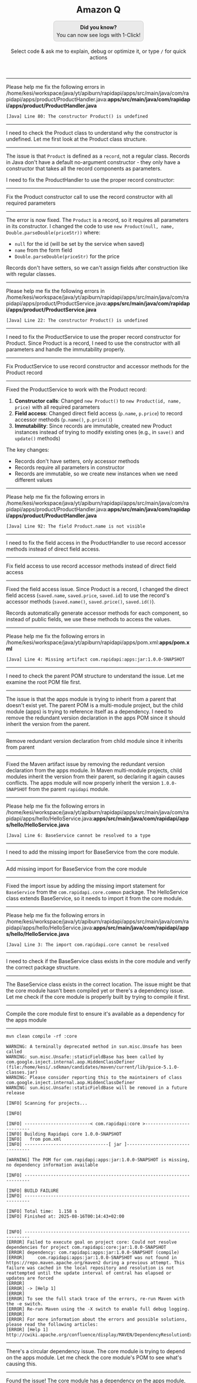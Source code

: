 <div style="display: flex; flex-direction: column; align-items: center; justify-content: center; text-align: center; padding: 200px 0 20px 0;">

<div style="font-size: 24px; margin-bottom: 12px;"><strong>Amazon Q</strong></div>
<div style="background: rgba(128, 128, 128, 0.15); border: 1px solid rgba(128, 128, 128, 0.25); border-radius: 8px; padding: 8px; margin: 4px 0; text-align: center;">
<div style="font-size: 14px; margin-bottom: 4px;"><strong>Did you know?</strong></div>
<div>You can now see logs with 1-Click!</div>
</div>

Select code & ask me to explain, debug or optimize it, or type `/` for quick actions

</div>

---

Please help me fix the following errors in /home/kesi/workspace/java/yt/apiburn/rapidapi/apps/src/main/java/com/rapidapi/apps/product/ProductHandler.java:**apps/src/main/java/com/rapidapi/apps/product/ProductHandler.java**

```
[Java] Line 80: The constructor Product() is undefined
```

---

I need to check the Product class to understand why the constructor is undefined. Let me first look at the Product class structure.

---

The issue is that `Product` is defined as a `record`, not a regular class. Records in Java don't have a default no-argument constructor - they only have a constructor that takes all the record components as parameters.

I need to fix the ProductHandler to use the proper record constructor:

---

Fix the Product constructor call to use the record constructor with all required parameters

---



The error is now fixed. The `Product` is a record, so it requires all parameters in its constructor. I changed the code to use `new Product(null, name, Double.parseDouble(priceStr))` where:
- `null` for the id (will be set by the service when saved)
- `name` from the form field
- `Double.parseDouble(priceStr)` for the price

Records don't have setters, so we can't assign fields after construction like with regular classes.

---

Please help me fix the following errors in /home/kesi/workspace/java/yt/apiburn/rapidapi/apps/src/main/java/com/rapidapi/apps/product/ProductService.java:**apps/src/main/java/com/rapidapi/apps/product/ProductService.java**

```
[Java] Line 22: The constructor Product() is undefined
```

---

I need to fix the ProductService to use the proper record constructor for Product. Since Product is a record, I need to use the constructor with all parameters and handle the immutability properly.

---

Fix ProductService to use record constructor and accessor methods for the Product record

---



Fixed the ProductService to work with the Product record:

1. **Constructor calls**: Changed `new Product()` to `new Product(id, name, price)` with all required parameters
2. **Field access**: Changed direct field access (`p.name`, `p.price`) to record accessor methods (`p.name()`, `p.price()`)
3. **Immutability**: Since records are immutable, created new Product instances instead of trying to modify existing ones (e.g., in `save()` and `update()` methods)

The key changes:
- Records don't have setters, only accessor methods
- Records require all parameters in constructor
- Records are immutable, so we create new instances when we need different values

---

Please help me fix the following errors in /home/kesi/workspace/java/yt/apiburn/rapidapi/apps/src/main/java/com/rapidapi/apps/product/ProductHandler.java:**apps/src/main/java/com/rapidapi/apps/product/ProductHandler.java**

```
[Java] Line 92: The field Product.name is not visible
```

---

I need to fix the field access in the ProductHandler to use record accessor methods instead of direct field access.

---

Fix field access to use record accessor methods instead of direct field access

---



Fixed the field access issue. Since Product is a record, I changed the direct field access (`saved.name`, `saved.price`, `saved.id`) to use the record's accessor methods (`saved.name()`, `saved.price()`, `saved.id()`).

Records automatically generate accessor methods for each component, so instead of public fields, we use these methods to access the values.

---

Please help me fix the following errors in /home/kesi/workspace/java/yt/apiburn/rapidapi/apps/pom.xml:**apps/pom.xml**

```
[Java] Line 4: Missing artifact com.rapidapi:apps:jar:1.0.0-SNAPSHOT
```

---

I need to check the parent POM structure to understand the issue. Let me examine the root POM file first.

---

The issue is that the apps module is trying to inherit from a parent that doesn't exist yet. The parent POM is a multi-module project, but the child module (apps) is trying to reference itself as a dependency. I need to remove the redundant version declaration in the apps POM since it should inherit the version from the parent.

---

Remove redundant version declaration from child module since it inherits from parent

---



Fixed the Maven artifact issue by removing the redundant version declaration from the apps module. In Maven multi-module projects, child modules inherit the version from their parent, so declaring it again causes conflicts. The apps module will now properly inherit the version `1.0.0-SNAPSHOT` from the parent `rapidapi` module.

---

Please help me fix the following errors in /home/kesi/workspace/java/yt/apiburn/rapidapi/apps/src/main/java/com/rapidapi/apps/hello/HelloService.java:**apps/src/main/java/com/rapidapi/apps/hello/HelloService.java**

```
[Java] Line 6: BaseService cannot be resolved to a type
```

---

I need to add the missing import for BaseService from the core module.

---

Add missing import for BaseService from the core module

---



Fixed the import issue by adding the missing import statement for `BaseService` from the `com.rapidapi.core.common` package. The HelloService class extends BaseService, so it needs to import it from the core module.

---

Please help me fix the following errors in /home/kesi/workspace/java/yt/apiburn/rapidapi/apps/src/main/java/com/rapidapi/apps/hello/HelloService.java:**apps/src/main/java/com/rapidapi/apps/hello/HelloService.java**

```
[Java] Line 3: The import com.rapidapi.core cannot be resolved
```

---

I need to check if the BaseService class exists in the core module and verify the correct package structure.

---

The BaseService class exists in the correct location. The issue might be that the core module hasn't been compiled yet or there's a dependency issue. Let me check if the core module is properly built by trying to compile it first.



---

Compile the core module first to ensure it's available as a dependency for the apps module

---

```shell
mvn clean compile -rf :core

WARNING: A terminally deprecated method in sun.misc.Unsafe has been called
WARNING: sun.misc.Unsafe::staticFieldBase has been called by com.google.inject.internal.aop.HiddenClassDefiner (file:/home/kesi/.sdkman/candidates/maven/current/lib/guice-5.1.0-classes.jar)
WARNING: Please consider reporting this to the maintainers of class com.google.inject.internal.aop.HiddenClassDefiner
WARNING: sun.misc.Unsafe::staticFieldBase will be removed in a future release

[INFO] Scanning for projects...

[INFO] 

[INFO] -------------------------< com.rapidapi:core >--------------------------
[INFO] Building Rapidapi core 1.0.0-SNAPSHOT
[INFO]   from pom.xml
[INFO] --------------------------------[ jar ]---------------------------------

[WARNING] The POM for com.rapidapi:apps:jar:1.0.0-SNAPSHOT is missing, no dependency information available

[INFO] ------------------------------------------------------------------------

[INFO] BUILD FAILURE
[INFO] ------------------------------------------------------------------------

[INFO] Total time:  1.158 s
[INFO] Finished at: 2025-08-16T00:14:43+02:00


[INFO] ------------------------------------------------------------------------
[ERROR] Failed to execute goal on project core: Could not resolve dependencies for project com.rapidapi:core:jar:1.0.0-SNAPSHOT
[ERROR] dependency: com.rapidapi:apps:jar:1.0.0-SNAPSHOT (compile)
[ERROR] 	com.rapidapi:apps:jar:1.0.0-SNAPSHOT was not found in https://repo.maven.apache.org/maven2 during a previous attempt. This failure was cached in the local repository and resolution is not reattempted until the update interval of central has elapsed or updates are forced
[ERROR] 
[ERROR] -> [Help 1]
[ERROR] 
[ERROR] To see the full stack trace of the errors, re-run Maven with the -e switch.
[ERROR] Re-run Maven using the -X switch to enable full debug logging.
[ERROR] 
[ERROR] For more information about the errors and possible solutions, please read the following articles:
[ERROR] [Help 1] http://cwiki.apache.org/confluence/display/MAVEN/DependencyResolutionException

```

---

There's a circular dependency issue. The core module is trying to depend on the apps module. Let me check the core module's POM to see what's causing this.

---

Found the issue! The core module has a dependency on the apps module, which creates a circular dependency. The core module should not depend on the apps module - it should be the other way around. I need to remove this dependency from the core POM.

---

Remove circular dependency and redundant version declaration from core module

---

Now let's try to compile the core module again:



---

Compile the core module after removing the circular dependency

---

```shell
mvn clean compile -rf :core

WARNING: A terminally deprecated method in sun.misc.Unsafe has been called
WARNING: sun.misc.Unsafe::staticFieldBase has been called by com.google.inject.internal.aop.HiddenClassDefiner (file:/home/kesi/.sdkman/candidates/maven/current/lib/guice-5.1.0-classes.jar)
WARNING: Please consider reporting this to the maintainers of class com.google.inject.internal.aop.HiddenClassDefiner
WARNING: sun.misc.Unsafe::staticFieldBase will be removed in a future release

[INFO] Scanning for projects...

[INFO] ------------------------------------------------------------------------

[INFO] Reactor Build Order:
[INFO] 

[INFO] Rapidapi core                                                      [jar]

[INFO] Rapidapi Apps                                                      [jar]

[INFO] 


[INFO] -------------------------< com.rapidapi:core >--------------------------
[INFO] Building Rapidapi core 1.0.0-SNAPSHOT                              [1/2]
[INFO]   from pom.xml
[INFO] --------------------------------[ jar ]---------------------------------

[INFO] 
[INFO] --- clean:3.5.0:clean (default-clean) @ core ---

[INFO] Deleting /home/kesi/workspace/java/yt/apiburn/rapidapi/core/target

[INFO] 

[INFO] --- resources:3.3.1:resources (default-resources) @ core ---

[INFO] Copying 8 resources from src/main/resources to target/classes



[INFO] 

[INFO] --- compiler:3.14.0:compile (default-compile) @ core ---

[INFO] Recompiling the module because of changed source code.

[INFO] Compiling 29 source files with javac [debug release 25] to target/classes

[INFO] -------------------------------------------------------------

[ERROR] COMPILATION ERROR : 
[INFO] -------------------------------------------------------------
[ERROR] /home/kesi/workspace/java/yt/apiburn/rapidapi/core/src/main/java/com/rapidapi/core/config/JacksonConfig.java:[3,38] package com.fasterxml.jackson.databind does not exist
[ERROR] /home/kesi/workspace/java/yt/apiburn/rapidapi/core/src/main/java/com/rapidapi/core/config/JacksonConfig.java:[4,38] package com.fasterxml.jackson.databind does not exist
[ERROR] /home/kesi/workspace/java/yt/apiburn/rapidapi/core/src/main/java/com/rapidapi/core/config/JacksonConfig.java:[9,55] cannot find symbol
  symbol: class ObjectMapper
[ERROR] /home/kesi/workspace/java/yt/apiburn/rapidapi/core/src/main/java/com/rapidapi/core/config/JacksonConfig.java:[11,19] cannot find symbol
  symbol:   class ObjectMapper
  location: class com.rapidapi.core.config.JacksonConfig
[ERROR] /home/kesi/workspace/java/yt/apiburn/rapidapi/core/src/main/java/com/rapidapi/core/config/JacksonConfig.java:[20,12] cannot find symbol
  symbol:   class ObjectMapper
  location: class com.rapidapi.core.config.JacksonConfig
[ERROR] /home/kesi/workspace/java/yt/apiburn/rapidapi/core/src/main/java/com/rapidapi/core/utils/HandlerMappingLoader.java:[12,38] package com.fasterxml.jackson.databind does not exist
[ERROR] /home/kesi/workspace/java/yt/apiburn/rapidapi/core/src/main/java/com/rapidapi/core/config/JacksonConfig.java:[14,22] cannot find symbol
  symbol:   class ObjectMapper
  location: class com.rapidapi.core.config.JacksonConfig
[ERROR] /home/kesi/workspace/java/yt/apiburn/rapidapi/core/src/main/java/com/rapidapi/core/config/JacksonConfig.java:[15,23] cannot find symbol
  symbol:   variable SerializationFeature
  location: class com.rapidapi.core.config.JacksonConfig
[ERROR] /home/kesi/workspace/java/yt/apiburn/rapidapi/core/src/main/java/com/rapidapi/core/utils/HandlerMappingLoader.java:[20,9] cannot find symbol
  symbol:   class ObjectMapper
  location: class com.rapidapi.core.utils.HandlerMappingLoader

[ERROR] /home/kesi/workspace/java/yt/apiburn/rapidapi/core/src/main/java/com/rapidapi/core/utils/HandlerMappingLoader.java:[20,35] cannot find symbol
  symbol:   class ObjectMapper
  location: class com.rapidapi.core.utils.HandlerMappingLoader
[INFO] 10 errors 
[INFO] -------------------------------------------------------------

[INFO] ------------------------------------------------------------------------
[INFO] Reactor Summary for Rapidapi core 1.0.0-SNAPSHOT:
[INFO] 
[INFO] Rapidapi core ...................................... FAILURE [  4.313 s]
[INFO] Rapidapi Apps ...................................... SKIPPED
[INFO] ------------------------------------------------------------------------
[INFO] BUILD FAILURE
[INFO] ------------------------------------------------------------------------
[INFO] Total time:  4.800 s
[INFO] Finished at: 2025-08-16T00:15:10+02:00
[INFO] ------------------------------------------------------------------------
[ERROR] Failed to execute goal org.apache.maven.plugins:maven-compiler-plugin:3.14.0:compile (default-compile) on project core: Compilation failure: Compilation failure: 
[ERROR] /home/kesi/workspace/java/yt/apiburn/rapidapi/core/src/main/java/com/rapidapi/core/config/JacksonConfig.java:[3,38] package com.fasterxml.jackson.databind does not exist
[ERROR] /home/kesi/workspace/java/yt/apiburn/rapidapi/core/src/main/java/com/rapidapi/core/config/JacksonConfig.java:[4,38] package com.fasterxml.jackson.databind does not exist
[ERROR] /home/kesi/workspace/java/yt/apiburn/rapidapi/core/src/main/java/com/rapidapi/core/config/JacksonConfig.java:[9,55] cannot find symbol
[ERROR]   symbol: class ObjectMapper
[ERROR] /home/kesi/workspace/java/yt/apiburn/rapidapi/core/src/main/java/com/rapidapi/core/config/JacksonConfig.java:[11,19] cannot find symbol
[ERROR]   symbol:   class ObjectMapper
[ERROR]   location: class com.rapidapi.core.config.JacksonConfig
[ERROR] /home/kesi/workspace/java/yt/apiburn/rapidapi/core/src/main/java/com/rapidapi/core/config/JacksonConfig.java:[20,12] cannot find symbol
[ERROR]   symbol:   class ObjectMapper
[ERROR]   location: class com.rapidapi.core.config.JacksonConfig
[ERROR] /home/kesi/workspace/java/yt/apiburn/rapidapi/core/src/main/java/com/rapidapi/core/utils/HandlerMappingLoader.java:[12,38] package com.fasterxml.jackson.databind does not exist
[ERROR] /home/kesi/workspace/java/yt/apiburn/rapidapi/core/src/main/java/com/rapidapi/core/config/JacksonConfig.java:[14,22] cannot find symbol
[ERROR]   symbol:   class ObjectMapper
[ERROR]   location: class com.rapidapi.core.config.JacksonConfig
[ERROR] /home/kesi/workspace/java/yt/apiburn/rapidapi/core/src/main/java/com/rapidapi/core/config/JacksonConfig.java:[15,23] cannot find symbol
[ERROR]   symbol:   variable SerializationFeature
[ERROR]   location: class com.rapidapi.core.config.JacksonConfig
[ERROR] /home/kesi/workspace/java/yt/apiburn/rapidapi/core/src/main/java/com/rapidapi/core/utils/HandlerMappingLoader.java:[20,9] cannot find symbol
[ERROR]   symbol:   class ObjectMapper
[ERROR]   location: class com.rapidapi.core.utils.HandlerMappingLoader
[ERROR] /home/kesi/workspace/java/yt/apiburn/rapidapi/core/src/main/java/com/rapidapi/core/utils/HandlerMappingLoader.java:[20,35] cannot find symbol
[ERROR]   symbol:   class ObjectMapper
[ERROR]   location: class com.rapidapi.core.utils.HandlerMappingLoader
[ERROR] -> [Help 1]
[ERROR] 


[ERROR] To see the full stack trace of the errors, re-run Maven with the -e switch.
[ERROR] Re-run Maven using the -X switch to enable full debug logging.
[ERROR] 
[ERROR] For more information about the errors and possible solutions, please read the following articles:
[ERROR] [Help 1] http://cwiki.apache.org/confluence/display/MAVEN/MojoFailureException

```

---

The core module is missing Jackson dependencies. I need to add them to the core POM:

---

Add missing Jackson dependency to core module

---

Now let's try compiling the core module again:



---

Compile the core module after adding Jackson dependency

---

```shell
mvn clean compile -rf :core

WARNING: A terminally deprecated method in sun.misc.Unsafe has been called
WARNING: sun.misc.Unsafe::staticFieldBase has been called by com.google.inject.internal.aop.HiddenClassDefiner (file:/home/kesi/.sdkman/candidates/maven/current/lib/guice-5.1.0-classes.jar)
WARNING: Please consider reporting this to the maintainers of class com.google.inject.internal.aop.HiddenClassDefiner
WARNING: sun.misc.Unsafe::staticFieldBase will be removed in a future release

[INFO] Scanning for projects...

[INFO] ------------------------------------------------------------------------
[INFO] Reactor Build Order:


[INFO] 

[INFO] Rapidapi core                                                      [jar]
[INFO] Rapidapi Apps                                                      [jar]

[INFO] 

[INFO] -------------------------< com.rapidapi:core >--------------------------
[INFO] Building Rapidapi core 1.0.0-SNAPSHOT                              [1/2]
[INFO]   from pom.xml
[INFO] --------------------------------[ jar ]---------------------------------

[INFO] 
[INFO] --- clean:3.5.0:clean (default-clean) @ core ---

[INFO] Deleting /home/kesi/workspace/java/yt/apiburn/rapidapi/core/target

[INFO] 

[INFO] --- resources:3.3.1:resources (default-resources) @ core ---

[INFO] Copying 8 resources from src/main/resources to target/classes

[INFO] 

[INFO] --- compiler:3.14.0:compile (default-compile) @ core ---

[INFO] Recompiling the module because of changed source code.

[INFO] Compiling 29 source files with javac [debug release 25] to target/classes

[INFO] 


[INFO] -------------------------< com.rapidapi:apps >--------------------------
[INFO] Building Rapidapi Apps 1.0.0-SNAPSHOT                              [2/2]
[INFO]   from /home/kesi/workspace/java/yt/apiburn/rapidapi/apps/pom.xml
[INFO] --------------------------------[ jar ]---------------------------------

[INFO] 
[INFO] --- clean:3.5.0:clean (default-clean) @ apps ---

[INFO] Deleting /home/kesi/workspace/java/yt/apiburn/rapidapi/apps/target

[INFO] 
[INFO] --- resources:3.3.1:resources (default-resources) @ apps ---

[INFO] Copying 6 resources from src/main/resources to target/classes

[INFO] 

[INFO] --- compiler:3.14.0:compile (default-compile) @ apps ---

[INFO] Recompiling the module because of changed source code.

[INFO] Compiling 8 source files with javac [debug release 25] to target/classes

[INFO] -------------------------------------------------------------
[WARNING] COMPILATION WARNING : 
[INFO] -------------------------------------------------------------
[WARNING] /home/kesi/workspace/java/yt/apiburn/rapidapi/apps/src/main/java/com/rapidapi/apps/product/ProductNotFoundException.java:[3,8] serializable class com.rapidapi.apps.product.ProductNotFoundException has no definition of serialVersionUID
[INFO] 1 warning

[INFO] -------------------------------------------------------------
[INFO] -------------------------------------------------------------
[ERROR] COMPILATION ERROR : 
[INFO] -------------------------------------------------------------
[ERROR] /home/kesi/workspace/java/yt/apiburn/rapidapi/apps/src/main/java/com/rapidapi/apps/hello/HelloHandler.java:[5,30] package org.eclipse.jetty.http does not exist
[ERROR] /home/kesi/workspace/java/yt/apiburn/rapidapi/apps/src/main/java/com/rapidapi/apps/hello/HelloHandler.java:[6,32] package org.eclipse.jetty.server does not exist
[ERROR] /home/kesi/workspace/java/yt/apiburn/rapidapi/apps/src/main/java/com/rapidapi/apps/hello/HelloHandler.java:[7,32] package org.eclipse.jetty.server does not exist
[ERROR] /home/kesi/workspace/java/yt/apiburn/rapidapi/apps/src/main/java/com/rapidapi/apps/hello/HelloHandler.java:[8,32] package org.eclipse.jetty.server does not exist
[ERROR] /home/kesi/workspace/java/yt/apiburn/rapidapi/apps/src/main/java/com/rapidapi/apps/hello/HelloHandler.java:[9,30] package org.eclipse.jetty.util does not exist
[ERROR] /home/kesi/workspace/java/yt/apiburn/rapidapi/apps/src/main/java/com/rapidapi/apps/hello/HelloHandler.java:[10,30] package org.eclipse.jetty.util does not exist
[ERROR] /home/kesi/workspace/java/yt/apiburn/rapidapi/apps/src/main/java/com/rapidapi/apps/hello/HelloHandler.java:[12,42] package Handler does not exist
[ERROR] /home/kesi/workspace/java/yt/apiburn/rapidapi/apps/src/main/java/com/rapidapi/apps/hello/HelloHandler.java:[22,27] cannot find symbol
  symbol:   class Request
  location: class com.rapidapi.apps.hello.HelloHandler
[ERROR] /home/kesi/workspace/java/yt/apiburn/rapidapi/apps/src/main/java/com/rapidapi/apps/hello/HelloHandler.java:[22,44] cannot find symbol
  symbol:   class Response
  location: class com.rapidapi.apps.hello.HelloHandler
[ERROR] /home/kesi/workspace/java/yt/apiburn/rapidapi/apps/src/main/java/com/rapidapi/apps/hello/HelloHandler.java:[22,63] cannot find symbol
  symbol:   class Callback
  location: class com.rapidapi.apps.hello.HelloHandler
[ERROR] /home/kesi/workspace/java/yt/apiburn/rapidapi/apps/src/main/java/com/rapidapi/apps/hello/HelloResource.java:[15,13] cannot find symbol
  symbol:   class HelloWorldService
  location: class com.rapidapi.apps.hello.HelloResource
[ERROR] /home/kesi/workspace/java/yt/apiburn/rapidapi/apps/src/main/java/com/rapidapi/apps/hello/HelloService.java:[3,32] package com.rapidapi.core.common does not exist
[ERROR] /home/kesi/workspace/java/yt/apiburn/rapidapi/apps/src/main/java/com/rapidapi/apps/hello/HelloService.java:[7,35] cannot find symbol
  symbol: class BaseService
[ERROR] /home/kesi/workspace/java/yt/apiburn/rapidapi/apps/src/main/java/com/rapidapi/apps/product/ProductHandler.java:[7,30] package org.eclipse.jetty.http does not exist
[ERROR] /home/kesi/workspace/java/yt/apiburn/rapidapi/apps/src/main/java/com/rapidapi/apps/product/ProductHandler.java:[8,32] package org.eclipse.jetty.server does not exist
[ERROR] /home/kesi/workspace/java/yt/apiburn/rapidapi/apps/src/main/java/com/rapidapi/apps/product/ProductHandler.java:[9,32] package org.eclipse.jetty.server does not exist
[ERROR] /home/kesi/workspace/java/yt/apiburn/rapidapi/apps/src/main/java/com/rapidapi/apps/product/ProductHandler.java:[10,32] package org.eclipse.jetty.server does not exist
[ERROR] /home/kesi/workspace/java/yt/apiburn/rapidapi/apps/src/main/java/com/rapidapi/apps/product/ProductHandler.java:[11,30] package org.eclipse.jetty.util does not exist
[ERROR] /home/kesi/workspace/java/yt/apiburn/rapidapi/apps/src/main/java/com/rapidapi/apps/product/ProductHandler.java:[12,30] package org.eclipse.jetty.util does not exist
[ERROR] /home/kesi/workspace/java/yt/apiburn/rapidapi/apps/src/main/java/com/rapidapi/apps/product/ProductHandler.java:[14,32] package com.rapidapi.core.common does not exist
[ERROR] /home/kesi/workspace/java/yt/apiburn/rapidapi/apps/src/main/java/com/rapidapi/apps/product/ProductHandler.java:[15,32] package com.rapidapi.core.common does not exist
[ERROR] /home/kesi/workspace/java/yt/apiburn/rapidapi/apps/src/main/java/com/rapidapi/apps/product/ProductHandler.java:[20,44] package Handler does not exist
[ERROR] /home/kesi/workspace/java/yt/apiburn/rapidapi/apps/src/main/java/com/rapidapi/apps/product/ProductHandler.java:[20,65] cannot find symbol
  symbol: class ValidatedHandler
[ERROR] /home/kesi/workspace/java/yt/apiburn/rapidapi/apps/src/main/java/com/rapidapi/apps/product/ProductService.java:[8,32] package com.rapidapi.core.common does not exist
[ERROR] /home/kesi/workspace/java/yt/apiburn/rapidapi/apps/src/main/java/com/rapidapi/apps/product/ProductService.java:[13,37] cannot find symbol
  symbol: class BaseService
[ERROR] /home/kesi/workspace/java/yt/apiburn/rapidapi/apps/src/main/java/com/rapidapi/apps/product/ProductHandler.java:[26,27] cannot find symbol
  symbol:   class Request
  location: class com.rapidapi.apps.product.ProductHandler
[ERROR] /home/kesi/workspace/java/yt/apiburn/rapidapi/apps/src/main/java/com/rapidapi/apps/product/ProductHandler.java:[26,44] cannot find symbol
  symbol:   class Response
  location: class com.rapidapi.apps.product.ProductHandler
[ERROR] /home/kesi/workspace/java/yt/apiburn/rapidapi/apps/src/main/java/com/rapidapi/apps/product/ProductHandler.java:[26,63] cannot find symbol
  symbol:   class Callback
  location: class com.rapidapi.apps.product.ProductHandler
[ERROR] /home/kesi/workspace/java/yt/apiburn/rapidapi/apps/src/main/java/com/rapidapi/apps/product/ProductHandler.java:[39,31] cannot find symbol
  symbol:   class Request
  location: class com.rapidapi.apps.product.ProductHandler
[ERROR] /home/kesi/workspace/java/yt/apiburn/rapidapi/apps/src/main/java/com/rapidapi/apps/product/ProductHandler.java:[39,48] cannot find symbol
  symbol:   class Response
  location: class com.rapidapi.apps.product.ProductHandler
[ERROR] /home/kesi/workspace/java/yt/apiburn/rapidapi/apps/src/main/java/com/rapidapi/apps/product/ProductHandler.java:[39,67] cannot find symbol
  symbol:   class Callback
  location: class com.rapidapi.apps.product.ProductHandler
[ERROR] /home/kesi/workspace/java/yt/apiburn/rapidapi/apps/src/main/java/com/rapidapi/apps/product/ProductHandler.java:[43,32] cannot find symbol
  symbol:   class Request
  location: class com.rapidapi.apps.product.ProductHandler
[ERROR] /home/kesi/workspace/java/yt/apiburn/rapidapi/apps/src/main/java/com/rapidapi/apps/product/ProductHandler.java:[43,49] cannot find symbol
  symbol:   class Response
  location: class com.rapidapi.apps.product.ProductHandler
[ERROR] /home/kesi/workspace/java/yt/apiburn/rapidapi/apps/src/main/java/com/rapidapi/apps/product/ProductHandler.java:[43,68] cannot find symbol
  symbol:   class Callback
  location: class com.rapidapi.apps.product.ProductHandler

[ERROR] /home/kesi/workspace/java/yt/apiburn/rapidapi/apps/src/main/java/com/rapidapi/apps/product/ProductHandler.java:[110,41] cannot find symbol
  symbol:   class Response
  location: class com.rapidapi.apps.product.ProductHandler
[ERROR] /home/kesi/workspace/java/yt/apiburn/rapidapi/apps/src/main/java/com/rapidapi/apps/product/ProductHandler.java:[110,60] cannot find symbol
  symbol:   class Callback
  location: class com.rapidapi.apps.product.ProductHandler
[ERROR] /home/kesi/workspace/java/yt/apiburn/rapidapi/apps/src/main/java/com/rapidapi/apps/product/ProductResource.java:[6,32] package com.rapidapi.core.common does not exist
[ERROR] /home/kesi/workspace/java/yt/apiburn/rapidapi/apps/src/main/java/com/rapidapi/apps/hello/HelloHandler.java:[21,5] method does not override or implement a method from a supertype
[ERROR] /home/kesi/workspace/java/yt/apiburn/rapidapi/apps/src/main/java/com/rapidapi/apps/hello/HelloHandler.java:[24,35] cannot find symbol
  symbol:   variable HttpHeader
  location: class com.rapidapi.apps.hello.HelloHandler
[ERROR] /home/kesi/workspace/java/yt/apiburn/rapidapi/apps/src/main/java/com/rapidapi/apps/hello/HelloHandler.java:[25,30] cannot find symbol
  symbol:   variable BufferUtil
  location: class com.rapidapi.apps.hello.HelloHandler
[ERROR] /home/kesi/workspace/java/yt/apiburn/rapidapi/apps/src/main/java/com/rapidapi/apps/product/ProductHandler.java:[25,5] method does not override or implement a method from a supertype
[ERROR] /home/kesi/workspace/java/yt/apiburn/rapidapi/apps/src/main/java/com/rapidapi/apps/product/ProductHandler.java:[30,27] package HttpMethod does not exist
[ERROR] /home/kesi/workspace/java/yt/apiburn/rapidapi/apps/src/main/java/com/rapidapi/apps/product/ProductHandler.java:[32,34] package HttpMethod does not exist
[ERROR] /home/kesi/workspace/java/yt/apiburn/rapidapi/apps/src/main/java/com/rapidapi/apps/product/ProductHandler.java:[45,9] cannot find symbol
  symbol:   class Fields
  location: class com.rapidapi.apps.product.ProductHandler
[ERROR] /home/kesi/workspace/java/yt/apiburn/rapidapi/apps/src/main/java/com/rapidapi/apps/product/ProductHandler.java:[45,29] cannot find symbol
  symbol:   variable Request
  location: class com.rapidapi.apps.product.ProductHandler
[ERROR] /home/kesi/workspace/java/yt/apiburn/rapidapi/apps/src/main/java/com/rapidapi/apps/product/ProductHandler.java:[62,35] cannot find symbol
  symbol:   variable ErrorHandler
  location: class com.rapidapi.apps.product.ProductHandler
[ERROR] /home/kesi/workspace/java/yt/apiburn/rapidapi/apps/src/main/java/com/rapidapi/apps/product/ProductHandler.java:[83,64] cannot find symbol
  symbol:   method getValidator()
  location: class com.rapidapi.apps.product.ProductHandler
[ERROR] /home/kesi/workspace/java/yt/apiburn/rapidapi/apps/src/main/java/com/rapidapi/apps/product/ProductHandler.java:[98,32] cannot find symbol
  symbol:   variable ErrorHandler
  location: class com.rapidapi.apps.product.ProductHandler
[ERROR] /home/kesi/workspace/java/yt/apiburn/rapidapi/apps/src/main/java/com/rapidapi/apps/product/ProductHandler.java:[114,31] cannot find symbol
  symbol:   method getClass()
  location: class com.rapidapi.apps.product.ProductHandler
[ERROR] /home/kesi/workspace/java/yt/apiburn/rapidapi/apps/src/main/java/com/rapidapi/apps/product/ProductService.java:[17,25] cannot find symbol
  symbol:   method getConnection()
  location: class com.rapidapi.apps.product.ProductService
[ERROR] /home/kesi/workspace/java/yt/apiburn/rapidapi/apps/src/main/java/com/rapidapi/apps/product/ProductService.java:[32,25] cannot find symbol
  symbol:   method getConnection()
  location: class com.rapidapi.apps.product.ProductService
[ERROR] /home/kesi/workspace/java/yt/apiburn/rapidapi/apps/src/main/java/com/rapidapi/apps/product/ProductService.java:[49,25] cannot find symbol
  symbol:   method getConnection()
  location: class com.rapidapi.apps.product.ProductService
[ERROR] /home/kesi/workspace/java/yt/apiburn/rapidapi/apps/src/main/java/com/rapidapi/apps/product/ProductService.java:[69,25] cannot find symbol
  symbol:   method getConnection()
  location: class com.rapidapi.apps.product.ProductService
[ERROR] /home/kesi/workspace/java/yt/apiburn/rapidapi/apps/src/main/java/com/rapidapi/apps/product/ProductService.java:[87,25] cannot find symbol
  symbol:   method getConnection()
  location: class com.rapidapi.apps.product.ProductService
[ERROR] /home/kesi/workspace/java/yt/apiburn/rapidapi/apps/src/main/java/com/rapidapi/apps/product/ProductResource.java:[33,41] cannot find symbol
  symbol:   class ErrorResponse
  location: class com.rapidapi.apps.product.ProductResource
[ERROR] /home/kesi/workspace/java/yt/apiburn/rapidapi/apps/src/main/java/com/rapidapi/apps/product/ProductResource.java:[48,41] cannot find symbol
  symbol:   class ErrorResponse
  location: class com.rapidapi.apps.product.ProductResource
[ERROR] /home/kesi/workspace/java/yt/apiburn/rapidapi/apps/src/main/java/com/rapidapi/apps/product/ProductResource.java:[59,29] cannot find symbol
  symbol:   class ErrorResponse
  location: class com.rapidapi.apps.product.ProductResource
[INFO] 57 errors 
[INFO] -------------------------------------------------------------
[INFO] ------------------------------------------------------------------------
[INFO] Reactor Summary for Rapidapi core 1.0.0-SNAPSHOT:


[INFO] 
[INFO] Rapidapi core ...................................... SUCCESS [  2.911 s]
[INFO] Rapidapi Apps ...................................... FAILURE [  0.636 s]
[INFO] ------------------------------------------------------------------------
[INFO] BUILD FAILURE
[INFO] ------------------------------------------------------------------------

[INFO] Total time:  3.966 s
[INFO] Finished at: 2025-08-16T00:15:25+02:00
[INFO] ------------------------------------------------------------------------

[ERROR] Failed to execute goal org.apache.maven.plugins:maven-compiler-plugin:3.14.0:compile (default-compile) on project apps: Compilation failure: Compilation failure: 
[ERROR] /home/kesi/workspace/java/yt/apiburn/rapidapi/apps/src/main/java/com/rapidapi/apps/hello/HelloHandler.java:[5,30] package org.eclipse.jetty.http does not exist
[ERROR] /home/kesi/workspace/java/yt/apiburn/rapidapi/apps/src/main/java/com/rapidapi/apps/hello/HelloHandler.java:[6,32] package org.eclipse.jetty.server does not exist
[ERROR] /home/kesi/workspace/java/yt/apiburn/rapidapi/apps/src/main/java/com/rapidapi/apps/hello/HelloHandler.java:[7,32] package org.eclipse.jetty.server does not exist
[ERROR] /home/kesi/workspace/java/yt/apiburn/rapidapi/apps/src/main/java/com/rapidapi/apps/hello/HelloHandler.java:[8,32] package org.eclipse.jetty.server does not exist
[ERROR] /home/kesi/workspace/java/yt/apiburn/rapidapi/apps/src/main/java/com/rapidapi/apps/hello/HelloHandler.java:[9,30] package org.eclipse.jetty.util does not exist
[ERROR] /home/kesi/workspace/java/yt/apiburn/rapidapi/apps/src/main/java/com/rapidapi/apps/hello/HelloHandler.java:[10,30] package org.eclipse.jetty.util does not exist
[ERROR] /home/kesi/workspace/java/yt/apiburn/rapidapi/apps/src/main/java/com/rapidapi/apps/hello/HelloHandler.java:[12,42] package Handler does not exist
[ERROR] /home/kesi/workspace/java/yt/apiburn/rapidapi/apps/src/main/java/com/rapidapi/apps/hello/HelloHandler.java:[22,27] cannot find symbol
[ERROR]   symbol:   class Request
[ERROR]   location: class com.rapidapi.apps.hello.HelloHandler
[ERROR] /home/kesi/workspace/java/yt/apiburn/rapidapi/apps/src/main/java/com/rapidapi/apps/hello/HelloHandler.java:[22,44] cannot find symbol
[ERROR]   symbol:   class Response
[ERROR]   location: class com.rapidapi.apps.hello.HelloHandler
[ERROR] /home/kesi/workspace/java/yt/apiburn/rapidapi/apps/src/main/java/com/rapidapi/apps/hello/HelloHandler.java:[22,63] cannot find symbol


[ERROR]   symbol:   class Callback
[ERROR]   location: class com.rapidapi.apps.hello.HelloHandler
[ERROR] /home/kesi/workspace/java/yt/apiburn/rapidapi/apps/src/main/java/com/rapidapi/apps/hello/HelloResource.java:[15,13] cannot find symbol
[ERROR]   symbol:   class HelloWorldService
[ERROR]   location: class com.rapidapi.apps.hello.HelloResource
[ERROR] /home/kesi/workspace/java/yt/apiburn/rapidapi/apps/src/main/java/com/rapidapi/apps/hello/HelloService.java:[3,32] package com.rapidapi.core.common does not exist
[ERROR] /home/kesi/workspace/java/yt/apiburn/rapidapi/apps/src/main/java/com/rapidapi/apps/hello/HelloService.java:[7,35] cannot find symbol
[ERROR]   symbol: class BaseService
[ERROR] /home/kesi/workspace/java/yt/apiburn/rapidapi/apps/src/main/java/com/rapidapi/apps/product/ProductHandler.java:[7,30] package org.eclipse.jetty.http does not exist
[ERROR] /home/kesi/workspace/java/yt/apiburn/rapidapi/apps/src/main/java/com/rapidapi/apps/product/ProductHandler.java:[8,32] package org.eclipse.jetty.server does not exist
[ERROR] /home/kesi/workspace/java/yt/apiburn/rapidapi/apps/src/main/java/com/rapidapi/apps/product/ProductHandler.java:[9,32] package org.eclipse.jetty.server does not exist
[ERROR] /home/kesi/workspace/java/yt/apiburn/rapidapi/apps/src/main/java/com/rapidapi/apps/product/ProductHandler.java:[10,32] package org.eclipse.jetty.server does not exist
[ERROR] /home/kesi/workspace/java/yt/apiburn/rapidapi/apps/src/main/java/com/rapidapi/apps/product/ProductHandler.java:[11,30] package org.eclipse.jetty.util does not exist
[ERROR] /home/kesi/workspace/java/yt/apiburn/rapidapi/apps/src/main/java/com/rapidapi/apps/product/ProductHandler.java:[12,30] package org.eclipse.jetty.util does not exist
[ERROR] /home/kesi/workspace/java/yt/apiburn/rapidapi/apps/src/main/java/com/rapidapi/apps/product/ProductHandler.java:[14,32] package com.rapidapi.core.common does not exist
[ERROR] /home/kesi/workspace/java/yt/apiburn/rapidapi/apps/src/main/java/com/rapidapi/apps/product/ProductHandler.java:[15,32] package com.rapidapi.core.common does not exist
[ERROR] /home/kesi/workspace/java/yt/apiburn/rapidapi/apps/src/main/java/com/rapidapi/apps/product/ProductHandler.java:[20,44] package Handler does not exist
[ERROR] /home/kesi/workspace/java/yt/apiburn/rapidapi/apps/src/main/java/com/rapidapi/apps/product/ProductHandler.java:[20,65] cannot find symbol
[ERROR]   symbol: class ValidatedHandler
[ERROR] /home/kesi/workspace/java/yt/apiburn/rapidapi/apps/src/main/java/com/rapidapi/apps/product/ProductService.java:[8,32] package com.rapidapi.core.common does not exist
[ERROR] /home/kesi/workspace/java/yt/apiburn/rapidapi/apps/src/main/java/com/rapidapi/apps/product/ProductService.java:[13,37] cannot find symbol
[ERROR]   symbol: class BaseService
[ERROR] /home/kesi/workspace/java/yt/apiburn/rapidapi/apps/src/main/java/com/rapidapi/apps/product/ProductHandler.java:[26,27] cannot find symbol
[ERROR]   symbol:   class Request
[ERROR]   location: class com.rapidapi.apps.product.ProductHandler
[ERROR] /home/kesi/workspace/java/yt/apiburn/rapidapi/apps/src/main/java/com/rapidapi/apps/product/ProductHandler.java:[26,44] cannot find symbol
[ERROR]   symbol:   class Response
[ERROR]   location: class com.rapidapi.apps.product.ProductHandler
[ERROR] /home/kesi/workspace/java/yt/apiburn/rapidapi/apps/src/main/java/com/rapidapi/apps/product/ProductHandler.java:[26,63] cannot find symbol
[ERROR]   symbol:   class Callback
[ERROR]   location: class com.rapidapi.apps.product.ProductHandler
[ERROR] /home/kesi/workspace/java/yt/apiburn/rapidapi/apps/src/main/java/com/rapidapi/apps/product/ProductHandler.java:[39,31] cannot find symbol
[ERROR]   symbol:   class Request
[ERROR]   location: class com.rapidapi.apps.product.ProductHandler
[ERROR] /home/kesi/workspace/java/yt/apiburn/rapidapi/apps/src/main/java/com/rapidapi/apps/product/ProductHandler.java:[39,48] cannot find symbol
[ERROR]   symbol:   class Response
[ERROR]   location: class com.rapidapi.apps.product.ProductHandler
[ERROR] /home/kesi/workspace/java/yt/apiburn/rapidapi/apps/src/main/java/com/rapidapi/apps/product/ProductHandler.java:[39,67] cannot find symbol
[ERROR]   symbol:   class Callback
[ERROR]   location: class com.rapidapi.apps.product.ProductHandler
[ERROR] /home/kesi/workspace/java/yt/apiburn/rapidapi/apps/src/main/java/com/rapidapi/apps/product/ProductHandler.java:[43,32] cannot find symbol
[ERROR]   symbol:   class Request
[ERROR]   location: class com.rapidapi.apps.product.ProductHandler
[ERROR] /home/kesi/workspace/java/yt/apiburn/rapidapi/apps/src/main/java/com/rapidapi/apps/product/ProductHandler.java:[43,49] cannot find symbol
[ERROR]   symbol:   class Response
[ERROR]   location: class com.rapidapi.apps.product.ProductHandler
[ERROR] /home/kesi/workspace/java/yt/apiburn/rapidapi/apps/src/main/java/com/rapidapi/apps/product/ProductHandler.java:[43,68] cannot find symbol
[ERROR]   symbol:   class Callback
[ERROR]   location: class com.rapidapi.apps.product.ProductHandler
[ERROR] /home/kesi/workspace/java/yt/apiburn/rapidapi/apps/src/main/java/com/rapidapi/apps/product/ProductHandler.java:[110,41] cannot find symbol
[ERROR]   symbol:   class Response
[ERROR]   location: class com.rapidapi.apps.product.ProductHandler
[ERROR] /home/kesi/workspace/java/yt/apiburn/rapidapi/apps/src/main/java/com/rapidapi/apps/product/ProductHandler.java:[110,60] cannot find symbol
[ERROR]   symbol:   class Callback
[ERROR]   location: class com.rapidapi.apps.product.ProductHandler
[ERROR] /home/kesi/workspace/java/yt/apiburn/rapidapi/apps/src/main/java/com/rapidapi/apps/product/ProductResource.java:[6,32] package com.rapidapi.core.common does not exist
[ERROR] /home/kesi/workspace/java/yt/apiburn/rapidapi/apps/src/main/java/com/rapidapi/apps/hello/HelloHandler.java:[21,5] method does not override or implement a method from a supertype
[ERROR] /home/kesi/workspace/java/yt/apiburn/rapidapi/apps/src/main/java/com/rapidapi/apps/hello/HelloHandler.java:[24,35] cannot find symbol
[ERROR]   symbol:   variable HttpHeader
[ERROR]   location: class com.rapidapi.apps.hello.HelloHandler
[ERROR] /home/kesi/workspace/java/yt/apiburn/rapidapi/apps/src/main/java/com/rapidapi/apps/hello/HelloHandler.java:[25,30] cannot find symbol
[ERROR]   symbol:   variable BufferUtil
[ERROR]   location: class com.rapidapi.apps.hello.HelloHandler
[ERROR] /home/kesi/workspace/java/yt/apiburn/rapidapi/apps/src/main/java/com/rapidapi/apps/product/ProductHandler.java:[25,5] method does not override or implement a method from a supertype
[ERROR] /home/kesi/workspace/java/yt/apiburn/rapidapi/apps/src/main/java/com/rapidapi/apps/product/ProductHandler.java:[30,27] package HttpMethod does not exist
[ERROR] /home/kesi/workspace/java/yt/apiburn/rapidapi/apps/src/main/java/com/rapidapi/apps/product/ProductHandler.java:[32,34] package HttpMethod does not exist
[ERROR] /home/kesi/workspace/java/yt/apiburn/rapidapi/apps/src/main/java/com/rapidapi/apps/product/ProductHandler.java:[45,9] cannot find symbol
[ERROR]   symbol:   class Fields

[ERROR]   location: class com.rapidapi.apps.product.ProductHandler
[ERROR] /home/kesi/workspace/java/yt/apiburn/rapidapi/apps/src/main/java/com/rapidapi/apps/product/ProductHandler.java:[45,29] cannot find symbol
[ERROR]   symbol:   variable Request
[ERROR]   location: class com.rapidapi.apps.product.ProductHandler
[ERROR] /home/kesi/workspace/java/yt/apiburn/rapidapi/apps/src/main/java/com/rapidapi/apps/product/ProductHandler.java:[62,35] cannot find symbol
[ERROR]   symbol:   variable ErrorHandler
[ERROR]   location: class com.rapidapi.apps.product.ProductHandler
[ERROR] /home/kesi/workspace/java/yt/apiburn/rapidapi/apps/src/main/java/com/rapidapi/apps/product/ProductHandler.java:[83,64] cannot find symbol
[ERROR]   symbol:   method getValidator()
[ERROR]   location: class com.rapidapi.apps.product.ProductHandler
[ERROR] /home/kesi/workspace/java/yt/apiburn/rapidapi/apps/src/main/java/com/rapidapi/apps/product/ProductHandler.java:[98,32] cannot find symbol
[ERROR]   symbol:   variable ErrorHandler
[ERROR]   location: class com.rapidapi.apps.product.ProductHandler
[ERROR] /home/kesi/workspace/java/yt/apiburn/rapidapi/apps/src/main/java/com/rapidapi/apps/product/ProductHandler.java:[114,31] cannot find symbol
[ERROR]   symbol:   method getClass()
[ERROR]   location: class com.rapidapi.apps.product.ProductHandler
[ERROR] /home/kesi/workspace/java/yt/apiburn/rapidapi/apps/src/main/java/com/rapidapi/apps/product/ProductService.java:[17,25] cannot find symbol
[ERROR]   symbol:   method getConnection()
[ERROR]   location: class com.rapidapi.apps.product.ProductService
[ERROR] /home/kesi/workspace/java/yt/apiburn/rapidapi/apps/src/main/java/com/rapidapi/apps/product/ProductService.java:[32,25] cannot find symbol
[ERROR]   symbol:   method getConnection()
[ERROR]   location: class com.rapidapi.apps.product.ProductService
[ERROR] /home/kesi/workspace/java/yt/apiburn/rapidapi/apps/src/main/java/com/rapidapi/apps/product/ProductService.java:[49,25] cannot find symbol
[ERROR]   symbol:   method getConnection()
[ERROR]   location: class com.rapidapi.apps.product.ProductService
[ERROR] /home/kesi/workspace/java/yt/apiburn/rapidapi/apps/src/main/java/com/rapidapi/apps/product/ProductService.java:[69,25] cannot find symbol
[ERROR]   symbol:   method getConnection()
[ERROR]   location: class com.rapidapi.apps.product.ProductService
[ERROR] /home/kesi/workspace/java/yt/apiburn/rapidapi/apps/src/main/java/com/rapidapi/apps/product/ProductService.java:[87,25] cannot find symbol
[ERROR]   symbol:   method getConnection()
[ERROR]   location: class com.rapidapi.apps.product.ProductService
[ERROR] /home/kesi/workspace/java/yt/apiburn/rapidapi/apps/src/main/java/com/rapidapi/apps/product/ProductResource.java:[33,41] cannot find symbol
[ERROR]   symbol:   class ErrorResponse
[ERROR]   location: class com.rapidapi.apps.product.ProductResource
[ERROR] /home/kesi/workspace/java/yt/apiburn/rapidapi/apps/src/main/java/com/rapidapi/apps/product/ProductResource.java:[48,41] cannot find symbol
[ERROR]   symbol:   class ErrorResponse
[ERROR]   location: class com.rapidapi.apps.product.ProductResource
[ERROR] /home/kesi/workspace/java/yt/apiburn/rapidapi/apps/src/main/java/com/rapidapi/apps/product/ProductResource.java:[59,29] cannot find symbol
[ERROR]   symbol:   class ErrorResponse
[ERROR]   location: class com.rapidapi.apps.product.ProductResource
[ERROR] -> [Help 1]
[ERROR] 
[ERROR] To see the full stack trace of the errors, re-run Maven with the -e switch.
[ERROR] Re-run Maven using the -X switch to enable full debug logging.
[ERROR] 
[ERROR] For more information about the errors and possible solutions, please read the following articles:
[ERROR] [Help 1] http://cwiki.apache.org/confluence/display/MAVEN/MojoFailureException
[ERROR] 
[ERROR] After correcting the problems, you can resume the build with the command
[ERROR]   mvn <args> -rf :apps

```

---

Great! The core module compiled successfully, but now the apps module is missing Jetty dependencies. I need to add the missing Jetty dependencies to the apps module:

---

Add missing Jetty dependencies to apps module

---

Add core dependency and Jetty dependencies to apps module, remove redundant version

---



Now the HelloService should be able to import BaseService from the core module since we've added the core dependency and fixed the circular dependency issue.